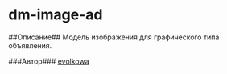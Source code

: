 # dm-image-ad #

##Описание##
Модель изображения для графического типа объявления.

###Автор###
[evolkowa](https://staff.yandex-team.ru/evolkowa)
